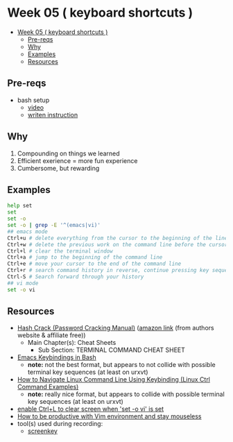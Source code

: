 # Week 05 ( keyboard shortcuts )

- [Week 05 ( keyboard shortcuts )](#week-05--keyboard-shortcuts-)
  - [Pre-reqs](#pre-reqs)
  - [Why](#why)
  - [Examples](#examples)
  - [Resources](#resources)

## Pre-reqs

- bash setup
  - [video](https://youtu.be/mfP8R1yr80A)
  - [writen instruction](/install_methods/)

## Why

1. Compounding on things we learned
2. Efficient exerience = more fun experience
3. Cumbersome, but rewarding

## Examples

```bash
help set
set
set -o
set -o | grep -E '^(emacs|vi)'
## emacs mode
Ctrl+u # delete everything from the cursor to the beginning of the line
Ctrl+w # delete the previous work on the command line before the cursor
Ctrl+l # clear the terminal window
Ctrl+a # jump to the beginning of the command line
Ctrl+e # move your cursor to the end of the command line
Ctrl+r # search command history in reverse, continue pressing key sequence to continue backwards search. Esc when done or command found
Ctrl-S # Search forward through your history
## vi mode
set -o vi
```

## Resources

- [Hash Crack (Password Cracking Manual)](https://www.netmux.com/#books) ([amazon link](https://www.amazon.com/gp/product/1793458618) (from authors website & affiliate free))
  - Main Chapter(s): Cheat Sheets
    - Sub Section: TERMINAL COMMAND CHEAT SHEET
- [Emacs Keybindings in Bash](https://blog.pythian.com/emacs-keybindings-in-bash/)
  - **note:** not the best format, but appears to not collide with possible terminal key sequences (at least on urxvt)
- [How to Navigate Linux Command Line Using Keybinding (Linux Ctrl Command Examples)](https://www.thegeekstuff.com/2014/05/linux-keybindings/)
  - **note:** really nice format, but appears to collide with possible terminal key sequences (at least on urxvt)
- [enable Ctrl+L to clear screen when 'set -o vi' is set](https://unix.stackexchange.com/questions/104094/is-there-any-way-to-enable-ctrll-to-clear-screen-when-set-o-vi-is-set#answer-104101)
- [How to be productive with Vim environment and stay mouseless](https://nosarthur.github.io/coding/2020/06/27/vim-productivity.html#--bash-in-vim-mode)
- tool(s) used during recording:
  - [screenkey](https://www.linuxuprising.com/2020/05/screenkey-is-tool-that-shows-pressed.html)
